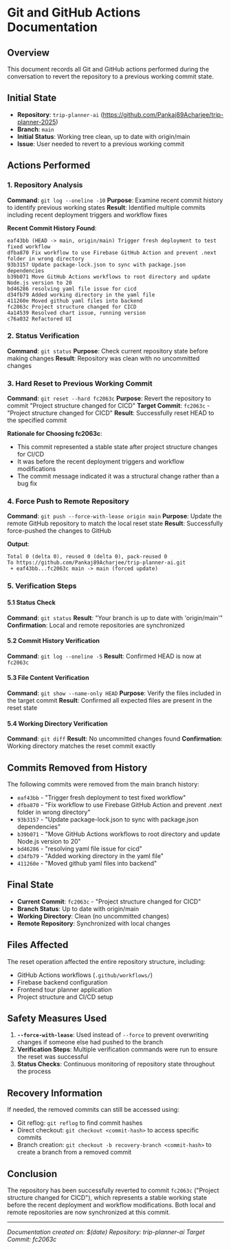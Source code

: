 # Git and GitHub Actions Documentation

## Overview
This document records all Git and GitHub actions performed during the conversation to revert the repository to a previous working commit state.

## Initial State
- **Repository**: `trip-planner-ai` (https://github.com/Pankaj89Acharjee/trip-planner-2025)
- **Branch**: `main`
- **Initial Status**: Working tree clean, up to date with origin/main
- **Issue**: User needed to revert to a previous working commit

## Actions Performed

### 1. Repository Analysis
**Command**: `git log --oneline -10`
**Purpose**: Examine recent commit history to identify previous working states
**Result**: Identified multiple commits including recent deployment triggers and workflow fixes

**Recent Commit History Found**:
```
eaf43bb (HEAD -> main, origin/main) Trigger fresh deployment to test fixed workflow
dfba870 Fix workflow to use Firebase GitHub Action and prevent .next folder in wrong directory
93b3157 Update package-lock.json to sync with package.json dependencies
b39b071 Move GitHub Actions workflows to root directory and update Node.js version to 20
bd46286 resolving yaml file issue for cicd
d34fb79 Added working directory in the yaml file
411260e Moved github yaml files into backend
fc2063c Project structure changed for CICD
4a14539 Resolved chart issue, running version
c76a032 Refactored UI
```

### 2. Status Verification
**Command**: `git status`
**Purpose**: Check current repository state before making changes
**Result**: Repository was clean with no uncommitted changes

### 3. Hard Reset to Previous Working Commit
**Command**: `git reset --hard fc2063c`
**Purpose**: Revert the repository to commit "Project structure changed for CICD"
**Target Commit**: `fc2063c` - "Project structure changed for CICD"
**Result**: Successfully reset HEAD to the specified commit

**Rationale for Choosing fc2063c**:
- This commit represented a stable state after project structure changes for CI/CD
- It was before the recent deployment triggers and workflow modifications
- The commit message indicated it was a structural change rather than a bug fix

### 4. Force Push to Remote Repository
**Command**: `git push --force-with-lease origin main`
**Purpose**: Update the remote GitHub repository to match the local reset state
**Result**: Successfully force-pushed the changes to GitHub

**Output**:
```
Total 0 (delta 0), reused 0 (delta 0), pack-reused 0
To https://github.com/Pankaj89Acharjee/trip-planner-ai.git
 + eaf43bb...fc2063c main -> main (forced update)
```

### 5. Verification Steps

#### 5.1 Status Check
**Command**: `git status`
**Result**: "Your branch is up to date with 'origin/main'"
**Confirmation**: Local and remote repositories are synchronized

#### 5.2 Commit History Verification
**Command**: `git log --oneline -5`
**Result**: Confirmed HEAD is now at `fc2063c`

#### 5.3 File Content Verification
**Command**: `git show --name-only HEAD`
**Purpose**: Verify the files included in the target commit
**Result**: Confirmed all expected files are present in the reset state

#### 5.4 Working Directory Verification
**Command**: `git diff`
**Result**: No uncommitted changes found
**Confirmation**: Working directory matches the reset commit exactly

## Commits Removed from History
The following commits were removed from the main branch history:
- `eaf43bb` - "Trigger fresh deployment to test fixed workflow"
- `dfba870` - "Fix workflow to use Firebase GitHub Action and prevent .next folder in wrong directory"
- `93b3157` - "Update package-lock.json to sync with package.json dependencies"
- `b39b071` - "Move GitHub Actions workflows to root directory and update Node.js version to 20"
- `bd46286` - "resolving yaml file issue for cicd"
- `d34fb79` - "Added working directory in the yaml file"
- `411260e` - "Moved github yaml files into backend"

## Final State
- **Current Commit**: `fc2063c` - "Project structure changed for CICD"
- **Branch Status**: Up to date with origin/main
- **Working Directory**: Clean (no uncommitted changes)
- **Remote Repository**: Synchronized with local changes

## Files Affected
The reset operation affected the entire repository structure, including:
- GitHub Actions workflows (`.github/workflows/`)
- Firebase backend configuration
- Frontend tour planner application
- Project structure and CI/CD setup

## Safety Measures Used
1. **`--force-with-lease`**: Used instead of `--force` to prevent overwriting changes if someone else had pushed to the branch
2. **Verification Steps**: Multiple verification commands were run to ensure the reset was successful
3. **Status Checks**: Continuous monitoring of repository state throughout the process

## Recovery Information
If needed, the removed commits can still be accessed using:
- Git reflog: `git reflog` to find commit hashes
- Direct checkout: `git checkout <commit-hash>` to access specific commits
- Branch creation: `git checkout -b recovery-branch <commit-hash>` to create a branch from a removed commit

## Conclusion
The repository has been successfully reverted to commit `fc2063c` ("Project structure changed for CICD"), which represents a stable working state before the recent deployment and workflow modifications. Both local and remote repositories are now synchronized at this commit.

---
*Documentation created on: $(date)*
*Repository: trip-planner-ai*
*Target Commit: fc2063c*







